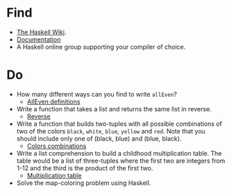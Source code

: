 # Find

- [The Haskell Wiki](https://wiki.haskell.org/Haskell).
- [Documentation](https://www.haskell.org/documentation/)
- A Haskell online group supporting your compiler of choice.

# Do

- How many different ways can you find to write `allEven`?
  - [AllEven definitions](./AllEven.hs)
- Write a function that takes a list and returns the same list in reverse.
  - [Reverse](./Reverse.hs)
- Write a function that builds two-tuples with all possible combinations of two of the colors `black`, `white`, `blue`, `yellow` and `red`. Note that you should include only one of (black, blue) and (blue, black).
  - [Colors combinations](./Colors.hs)
- Write a list comprehension to build a childhood multiplication table. The table would be a list of three-tuples where the first two are integers from 1-12 and the third is the product of the first two.
  - [Multiplication table](./MultiplicationTable.hs)
- Solve the map-coloring problem using Haskell.
